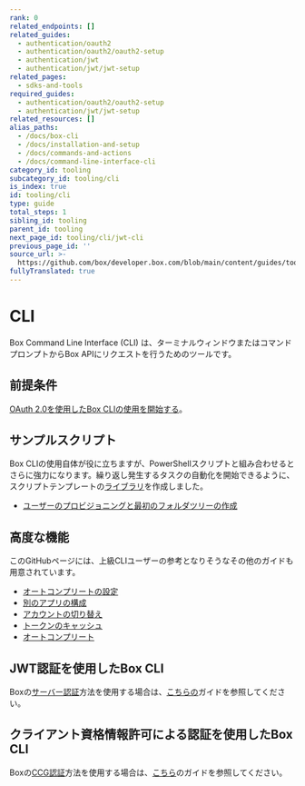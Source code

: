 ```yaml
---
rank: 0
related_endpoints: []
related_guides:
  - authentication/oauth2
  - authentication/oauth2/oauth2-setup
  - authentication/jwt
  - authentication/jwt/jwt-setup
related_pages:
  - sdks-and-tools
required_guides:
  - authentication/oauth2/oauth2-setup
  - authentication/jwt/jwt-setup
related_resources: []
alias_paths:
  - /docs/box-cli
  - /docs/installation-and-setup
  - /docs/commands-and-actions
  - /docs/command-line-interface-cli
category_id: tooling
subcategory_id: tooling/cli
is_index: true
id: tooling/cli
type: guide
total_steps: 1
sibling_id: tooling
parent_id: tooling
next_page_id: tooling/cli/jwt-cli
previous_page_id: ''
source_url: >-
  https://github.com/box/developer.box.com/blob/main/content/guides/tooling/cli/index.md
fullyTranslated: true
---
```

# CLI

Box Command Line Interface (CLI) は、ターミナルウィンドウまたはコマンドプロンプトからBox APIにリクエストを行うためのツールです。

## 前提条件

[OAuth 2.0を使用したBox CLIの使用を開始する][qs]。

## サンプルスクリプト

Box CLIの使用自体が役に立ちますが、PowerShellスクリプトと組み合わせるとさらに強力になります。繰り返し発生するタスクの自動化を開始できるように、スクリプトテンプレートの[ライブラリ][scripts]を作成しました。

* [ユーザーのプロビジョニングと最初のフォルダツリーの作成][script-1]

## 高度な機能

このGitHubページには、上級CLIユーザーの参考となりそうなその他のガイドも用意されています。

* [オートコンプリートの設定][cli-autocomplete]
* [別のアプリの構成][cli-add-config]
* [アカウントの切り替え][cli-switch]
* [トークンのキャッシュ][cache]
* [オートコンプリート][ac]

## JWT認証を使用したBox CLI

Boxの[サーバー認証][jwt]方法を使用する場合は、[こちらの][jwt-page]ガイドを参照してください。

## クライアント資格情報許可による認証を使用したBox CLI

Boxの[CCG認証][ccg]方法を使用する場合は、[こちら][ccg-page]のガイドを参照してください。

[cli]: https://github.com/box/boxcli

[cli-autocomplete]: https://github.com/box/boxcli/blob/master/docs/autocomplete.md

[cli-switch]: https://github.com/box/boxcli/blob/master/docs/configure.md#box-configureenvironmentsswitch-user-userid

[cli-add-config]: https://github.com/box/boxcli/blob/master/docs/configure.md#box-configureenvironmentsadd-path

[qs]: g://tooling/cli/quick-start/

[cache]: https://github.com/box/boxcli/blob/master/docs/configure.md#box-configureenvironmentsupdate-name

[ac]: https://github.com/box/boxcli/blob/master/docs/autocomplete.md

[jwt]: g://authentication/jwt

[jwt-page]: g://tooling/cli/jwt-cli

[scripts]: https://github.com/box/boxcli/tree/main/examples

[script-1]: https://github.com/box/boxcli/tree/main/examples/User%20Creation%20&%20Provisioning

[ccg]: g://authentication/client-credentials

[ccg-page]: https://github.com/box/boxcli#ccg-authentication

